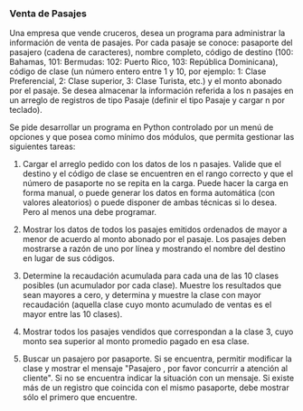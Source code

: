 ### Venta de Pasajes
Una empresa que vende cruceros, desea un programa para administrar la información de venta de pasajes. Por cada pasaje se conoce: pasaporte del pasajero (cadena de caracteres), nombre completo, código de destino (100: Bahamas, 101: Bermudas: 102: Puerto Rico, 103: República Dominicana), código de clase (un número entero entre 1 y 10, por ejemplo: 1: Clase Preferencial, 2: Clase superior, 3: Clase Turista, etc.) y el monto abonado por el pasaje. Se desea almacenar la información referida a los n pasajes en un arreglo de registros de tipo Pasaje (definir el tipo Pasaje y cargar n por teclado).

Se pide desarrollar un programa en Python controlado por un menú de opciones y que posea como mínimo dos módulos, que permita gestionar las siguientes tareas:

1. Cargar el arreglo pedido con los datos de los n pasajes. Valide que el destino y el código de clase se encuentren en el rango correcto y que el número de pasaporte no se repita en la carga. Puede hacer la carga en forma manual, o puede generar los datos en forma automática (con valores aleatorios) o puede disponer de ambas técnicas si lo desea. Pero al menos una debe programar.

2. Mostrar los datos de todos los pasajes emitidos ordenados de mayor a menor de acuerdo al monto abonado por el pasaje. Los pasajes deben mostrarse a razón de uno por línea y mostrando el nombre del destino en lugar de sus códigos.

3. Determine la recaudación acumulada para cada una de las 10 clases posibles (un acumulador por cada clase). Muestre los resultados que sean mayores a cero, y determina y muestre la clase con mayor recaudación (aquella clase cuyo monto acumulado de ventas es el mayor entre las 10 clases).

4. Mostrar todos los pasajes vendidos que correspondan a la clase 3, cuyo monto sea superior al monto promedio pagado en esa clase.

5. Buscar un pasajero por pasaporte. Si se encuentra,  permitir modificar la clase y mostrar el mensaje "Pasajero <Nombre>, por favor concurrir a atención al cliente". Si no se encuentra indicar la situación con un mensaje. Si existe más de un registro que coincida con el mismo pasaporte, debe mostrar sólo el primero que encuentre.
